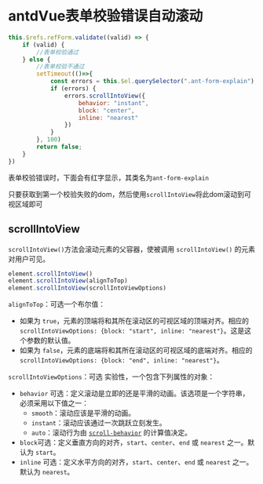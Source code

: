 # antdVue表单校验错误自动滚动

```js
this.$refs.refForm.validate((valid) => {
    if (valid) {
        //表单校验通过          
    } else {
        //表单校验不通过
        setTimeout(()=>{
            const errors = this.$el.querySelector(".ant-form-explain");
            if (errors) {
                errors.scrollIntoView({ 
                    behavior: "instant", 
                    block: "center", 
                    inline: "nearest" 
                })
            }
        }, 100)
        return false;
    }
})
```

表单校验错误时，下面会有红字显示，其类名为`ant-form-explain`

只要获取到第一个校验失败的dom，然后使用`scrollIntoView`将此dom滚动到可视区域即可



## scrollIntoView

`scrollIntoView()`方法会滚动元素的父容器，使被调用 `scrollIntoView()` 的元素对用户可见。

```js
element.scrollIntoView()
element.scrollIntoView(alignToTop)
element.scrollIntoView(scrollIntoViewOptions)
```

`alignToTop`：可选一个布尔值：

- 如果为 `true`，元素的顶端将和其所在滚动区的可视区域的顶端对齐。相应的 `scrollIntoViewOptions: {block: "start", inline: "nearest"}`。这是这个参数的默认值。
- 如果为 `false`，元素的底端将和其所在滚动区的可视区域的底端对齐。相应的 `scrollIntoViewOptions: {block: "end", inline: "nearest"}`。

`scrollIntoViewOptions`：可选 实验性，一个包含下列属性的对象：

- `behavior` 可选：定义滚动是立即的还是平滑的动画。该选项是一个字符串，必须采用以下值之一：
  - `smooth`：滚动应该是平滑的动画。
  - `instant`：滚动应该通过一次跳跃立刻发生。
  - `auto`：滚动行为由 [`scroll-behavior`](https://developer.mozilla.org/zh-CN/docs/Web/CSS/scroll-behavior) 的计算值决定。
- `block`可选：定义垂直方向的对齐，`start`、`center`、`end` 或 `nearest` 之一。默认为 `start`。
- `inline` 可选：定义水平方向的对齐，`start`、`center`、`end` 或 `nearest` 之一。默认为 `nearest`。